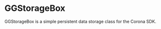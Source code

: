 GGStorageBox
============

GGStorageBox is a simple persistent data storage class for the Corona SDK.